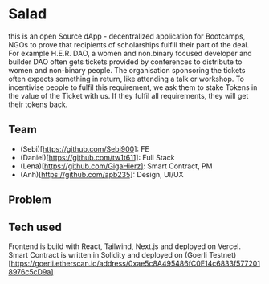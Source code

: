 # Salad

this is an open Source dApp - decentralized application for Bootcamps, NGOs to prove that recipients of scholarships fulfill their part of the deal.
For example H.E.R. DAO, a women and non.binary focused developer and builder DAO often gets tickets provided by conferences to distribute to women and non-binary people. The organisation sponsoring the tickets often expects something in return, like attending a talk or workshop. To incentivise people to fulfil this requirement, we ask them to stake Tokens in the value of the Ticket with us. If they fulfil all requirements, they will get their tokens back.

## Team

- (Sebi)[https://github.com/Sebi900]: FE
- (Daniel)[https://github.com/tw1t611]: Full Stack
- (Lena)[https://github.com/GigaHierz]: Smart Contract, PM
- (Anh)[https://github.com/apb235]: Design, UI/UX

## Problem

## Tech used

Frontend is build with React, Tailwind, Next.js and deployed on Vercel.
Smart Contract is written in Solidity and deployed on (Goerli Testnet)[https://goerli.etherscan.io/address/0xae5c8A495486fC0E14c6833f5772018976c5cD9a]

